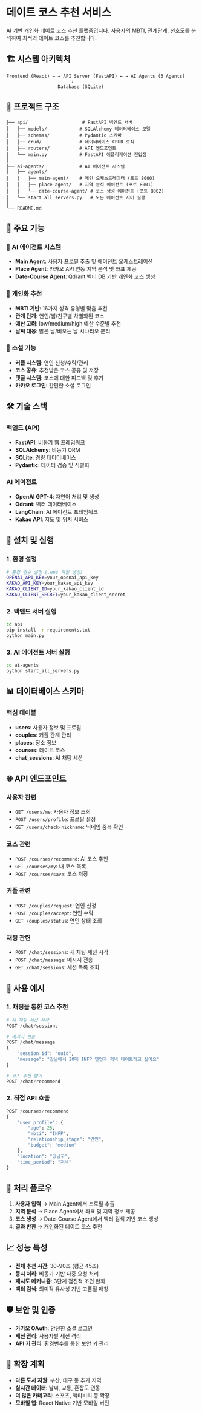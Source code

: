 # 데이트 코스 추천 서비스

AI 기반 개인화 데이트 코스 추천 플랫폼입니다. 사용자의 MBTI, 관계단계, 선호도를 분석하여 최적의 데이트 코스를 추천합니다.

## 🏗️ 시스템 아키텍처

```
Frontend (React) ← → API Server (FastAPI) ← → AI Agents (3 Agents)
                        ↓
                   Database (SQLite)
```

## 📁 프로젝트 구조

```
├── api/                    # FastAPI 백엔드 서버
│   ├── models/            # SQLAlchemy 데이터베이스 모델
│   ├── schemas/           # Pydantic 스키마
│   ├── crud/              # 데이터베이스 CRUD 로직
│   ├── routers/           # API 엔드포인트
│   └── main.py            # FastAPI 애플리케이션 진입점
│
├── ai-agents/             # AI 에이전트 시스템
│   ├── agents/
│   │   ├── main-agent/    # 메인 오케스트레이터 (포트 8000)
│   │   ├── place-agent/   # 지역 분석 에이전트 (포트 8001)
│   │   └── date-course-agent/ # 코스 생성 에이전트 (포트 8002)
│   └── start_all_servers.py   # 모든 에이전트 서버 실행
│
└── README.md
```

## 🚀 주요 기능

### 🤖 AI 에이전트 시스템
- **Main Agent**: 사용자 프로필 추출 및 에이전트 오케스트레이션
- **Place Agent**: 카카오 API 연동 지역 분석 및 좌표 제공
- **Date-Course Agent**: Qdrant 벡터 DB 기반 개인화 코스 생성

### 🎯 개인화 추천
- **MBTI 기반**: 16가지 성격 유형별 맞춤 추천
- **관계 단계**: 연인/썸/친구별 차별화된 코스
- **예산 고려**: low/medium/high 예산 수준별 추천
- **날씨 대응**: 맑은 날/비오는 날 시나리오 분리

### 🔗 소셜 기능
- **커플 시스템**: 연인 신청/수락/관리
- **코스 공유**: 추천받은 코스 공유 및 저장
- **댓글 시스템**: 코스에 대한 피드백 및 후기
- **카카오 로그인**: 간편한 소셜 로그인

## 🛠️ 기술 스택

### 백엔드 (API)
- **FastAPI**: 비동기 웹 프레임워크
- **SQLAlchemy**: 비동기 ORM
- **SQLite**: 경량 데이터베이스
- **Pydantic**: 데이터 검증 및 직렬화

### AI 에이전트
- **OpenAI GPT-4**: 자연어 처리 및 생성
- **Qdrant**: 벡터 데이터베이스
- **LangChain**: AI 에이전트 프레임워크
- **Kakao API**: 지도 및 위치 서비스

## 🔧 설치 및 실행

### 1. 환경 설정
```bash
# 환경 변수 설정 (.env 파일 생성)
OPENAI_API_KEY=your_openai_api_key
KAKAO_API_KEY=your_kakao_api_key
KAKAO_CLIENT_ID=your_kakao_client_id
KAKAO_CLIENT_SECRET=your_kakao_client_secret
```

### 2. 백엔드 서버 실행
```bash
cd api
pip install -r requirements.txt
python main.py
```

### 3. AI 에이전트 서버 실행
```bash
cd ai-agents
python start_all_servers.py
```

## 📊 데이터베이스 스키마

### 핵심 테이블
- **users**: 사용자 정보 및 프로필
- **couples**: 커플 관계 관리
- **places**: 장소 정보
- **courses**: 데이트 코스
- **chat_sessions**: AI 채팅 세션

## 🌐 API 엔드포인트

### 사용자 관련
- `GET /users/me`: 사용자 정보 조회
- `POST /users/profile`: 프로필 설정
- `GET /users/check-nickname`: 닉네임 중복 확인

### 코스 관련
- `POST /courses/recommend`: AI 코스 추천
- `GET /courses/my`: 내 코스 목록
- `POST /courses/save`: 코스 저장

### 커플 관련
- `POST /couples/request`: 연인 신청
- `POST /couples/accept`: 연인 수락
- `GET /couples/status`: 연인 상태 조회

### 채팅 관련
- `POST /chat/sessions`: 새 채팅 세션 시작
- `POST /chat/message`: 메시지 전송
- `GET /chat/sessions`: 세션 목록 조회

## 🎨 사용 예시

### 1. 채팅을 통한 코스 추천
```python
# 새 채팅 세션 시작
POST /chat/sessions

# 메시지 전송
POST /chat/message
{
    "session_id": "uuid",
    "message": "강남에서 20대 INFP 연인과 저녁 데이트하고 싶어요"
}

# 코스 추천 받기
POST /chat/recommend
```

### 2. 직접 API 호출
```python
POST /courses/recommend
{
    "user_profile": {
        "age": 25,
        "mbti": "INFP",
        "relationship_stage": "연인",
        "budget": "medium"
    },
    "location": "강남구",
    "time_period": "저녁"
}
```

## 🔄 처리 플로우

1. **사용자 입력** → Main Agent에서 프로필 추출
2. **지역 분석** → Place Agent에서 좌표 및 지역 정보 제공
3. **코스 생성** → Date-Course Agent에서 벡터 검색 기반 코스 생성
4. **결과 반환** → 개인화된 데이트 코스 추천

## 📈 성능 특성

- **전체 추천 시간**: 30-90초 (평균 45초)
- **동시 처리**: 비동기 기반 다중 요청 처리
- **재시도 메커니즘**: 3단계 점진적 조건 완화
- **벡터 검색**: 의미적 유사성 기반 고품질 매칭

## 🛡️ 보안 및 인증

- **카카오 OAuth**: 안전한 소셜 로그인
- **세션 관리**: 사용자별 세션 격리
- **API 키 관리**: 환경변수를 통한 보안 키 관리

## 🔮 확장 계획

- **다른 도시 지원**: 부산, 대구 등 추가 지역
- **실시간 데이터**: 날씨, 교통, 혼잡도 연동
- **더 많은 카테고리**: 스포츠, 액티비티 등 확장
- **모바일 앱**: React Native 기반 모바일 버전

